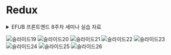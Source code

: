 # Redux

<details>
<summary> EFUB 프론트엔드 8주차 세미나 실습 자료 </summary>
<div markdown="1">    
  
 [EFUB_8TH_FRONT_Redux.pdf](https://github.com/user-attachments/files/20265486/EFUB_8TH_FRONT_Redux.pdf)

</div>
</details>

![슬라이드19](https://github.com/user-attachments/assets/3098c077-0ebf-494a-9ee4-3c7b3cd2ce86)
![슬라이드20](https://github.com/user-attachments/assets/8dad4858-6713-4faa-a3f1-67c7240e5405)
![슬라이드21](https://github.com/user-attachments/assets/31fea222-c06b-4c66-a387-75b38851e37d)
![슬라이드22](https://github.com/user-attachments/assets/0ffe50c4-53b6-4282-b079-da1ced9f6be5)
![슬라이드23](https://github.com/user-attachments/assets/30d38290-743e-4bf0-843f-9fa08c07303d)
![슬라이드24](https://github.com/user-attachments/assets/d9a79e21-ee85-42ac-9075-05be9b75d520)
![슬라이드25](https://github.com/user-attachments/assets/0920d47e-e875-464e-8c48-f926ef365b24)
![슬라이드26](https://github.com/user-attachments/assets/81bcf3a4-3ad1-48f5-9f2a-b7cbab894d42)
